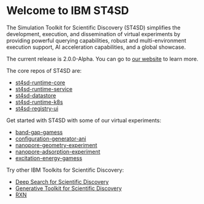 # Welcome to IBM ST4SD

The Simulation Toolkit for Scientific Discovery (ST4SD) simplifies the development, execution, and dissemination of virtual experiments by providing powerful querying capabilities, robust and multi-environment execution support, AI acceleration capabilities, and a global showcase.

The current release is 2.0.0-Alpha. You can go to [our website](https://st4sd.github.io/overview/) to learn more.

The core repos of ST4SD are:
- [st4sd-runtime-core](https://github.com/st4sd/st4sd-runtime-core)
- [st4sd-runtime-service](https://github.com/st4sd/st4sd-runtime-service)
- [st4sd-datastore](https://github.com/st4sd/st4sd-datastore)
- [st4sd-runtime-k8s](https://github.com/st4sd/st4sd-runtime-k8s)
- [st4sd-registry-ui](https://github.com/st4sd/st4sd-registry-ui)

Get started with ST4SD with some of our virtual experiments:
- [band-gap-gamess](https://github.com/st4sd/band-gap-gamess)
- [configuration-generator-ani](https://github.com/st4sd/configuration-generator-ani)
- [nanopore-geometry-experiment](https://github.com/st4sd/nanopore-geometry-experiment)
- [nanopore-adsorption-experiment](https://github.com/st4sd/nanopore-adsorption-experiment)
- [excitation-energy-gamess](https://github.com/st4sd/excitation-energy-gamess)

Try other IBM Toolkits for Scientific Discovery:
- [Deep Search for Scientific Discovery](https://github.com/DS4SD)
- [Generative Toolkit for Scientific Discovery](https://github.com/GT4SD)
- [RXN](https://github.com/rxn4chemistry) 
